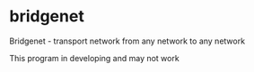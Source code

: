 # bridgenet
Bridgenet - transport network from any network to any network

This program in developing and may not work
